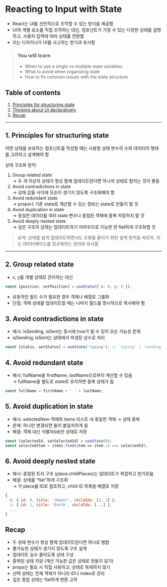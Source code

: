 # Reacting to Input with State

- React는 UI를 선언적으로 조작할 수 있는 방식을 제공함
- UI의 개별 요소를 직접 조작하는 대신, 컴포넌트가 가질 수 있는 다양한 상태를 설명하고, 사용자 입력에 따라 상태를 전환함
- 이는 디자이너가 UI를 사고하는 방식과 유사함

> ### You will learn
> - When to use a single vs multiple state variables
> - What to avoid when organizing state
> - How to fix common issues with the state structure

## Table of contents
1. [Principles for structuring state](#1-principles-for-structuring-state)
1. [Thinking about UI declaratively](#2-thinking-about-ui-declaratively)
1. [Recap](#5-recap)

---

## 1. Principles for structuring state
어떤 상태를 보유하는 컴포넌트를 작성할 때는 사용할 상태 변수의 수와 데이터의 형태를 고려하고 설계해야 함

상태 구조화 원칙:
1. Group related state  
  → 두 개 이상의 상태가 항상 함께 업데이트된다면 하나의 상태로 합치는 것이 좋음
2. Avoid contradictions in state  
  → 상태 값들 사이에 모순이 생기지 않도록 구조화해야 함
3. Avoid redundant state  
  → props나 기존 state로 계산할 수 있는 정보는 state로 만들지 말 것
4. Avoid duplication in state  
  → 동일한 데이터를 여러 state 변수나 중첩된 객체에 중복 저장하지 말 것
5. Avoid deeply nested state  
  → 깊은 구조의 상태는 업데이트하기 어려우므로 가능한 한 flat하게 구조화할 것

> 요약: 상태를 쉽게 업데이트하면서도 오류를 줄이기 위한 설계 원칙을 따르자. 이는 데이터베이스를 정규화하는 원리와 유사함

---

## 2. Group related state

- x, y를 개별 상태로 관리하는 대신

```jsx
const [position, setPosition] = useState({ x: 0, y: 0 });
```
- 유동적인 필드 수가 필요한 경우 객체나 배열로 그룹화
- 단점: 객체 상태를 업데이트할 때는 나머지 필드를 명시적으로 복사해야 함

## 3. Avoid contradictions in state

- 예시: isSending, isSent는 동시에 true가 될 수 있어 모순 가능성 존재
- isSending, isSent는 상태에서 파생된 상수로 처리

```jsx
const [status, setStatus] = useState('typing'); // 'typing' | 'sending' | 'sent'
```

## 4. Avoid redundant state
- 예시: fullName을 firstName, lastName으로부터 계산할 수 있음  
  → fullName을 별도로 state로 유지하면 중복 상태가 됨

```jsx
const fullName = firstName + ' ' + lastName;
```

## 5. Avoid duplication in state
- 예시: selectedItem 객체와 items 리스트 내 동일한 객체 → 상태 중복
- 문제: 하나만 변경되면 둘이 불일치하게 됨
- 해결: 객체 대신 식별자(id)만 상태로 저장

```jsx
const [selectedId, setSelectedId] = useState(0);
const selectedItem = items.find(item => item.id === selectedId);
```

## 6. Avoid deeply nested state
- 예시: 중첩된 트리 구조 (place.childPlaces)는 업데이트가 복잡하고 번거로움
- 해결: 상태를 “flat”하게 구조화  
  → 각 place를 ID로 참조하고, child ID 목록을 배열로 저장

```jsx
{
  0: { id: 0, title: '(Root)', childIds: [1, 2] },
  1: { id: 1, title: 'Earth', childIds: [...] },
  ...
}
```

## Recap
- 두 상태 변수가 항상 함께 업데이트된다면 하나로 병합
- 불가능한 상태가 생기지 않도록 구조 설계
- 업데이트 실수 줄이도록 상태 구성
- 중복된 상태 지양 (계산 가능한 값은 상태로 만들지 않기)
- props는 필요 시 직접 사용하고, 상태로 복제하지 않기
- 선택 상태는 전체 객체가 아니라 ID나 index로 관리
- 깊은 중첩 상태는 flat하게 변환 고려
